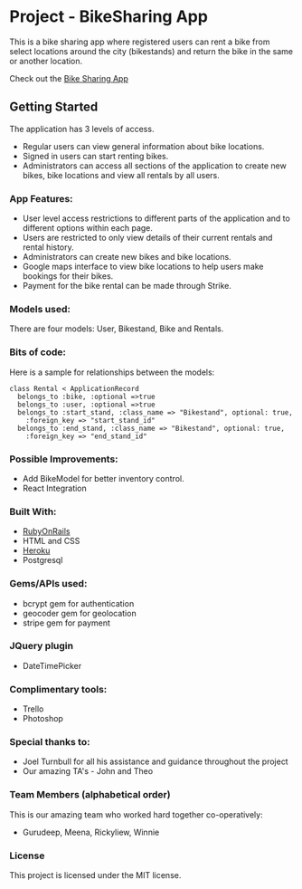 # Project - BikeSharing App
 This is a bike sharing app where registered users can rent a bike from select locations around the city (bikestands) and return the bike in the same or another location.

Check out the [Bike Sharing App](https://bsharegawdi26.herokuapp.com/)

## Getting Started

The application has 3 levels of access.
* Regular users can view general information about bike locations.
* Signed in users can start renting bikes.
* Administrators can access all sections of the application to create new bikes, bike locations and view all rentals by all users.

### App Features:

* User level access restrictions to different parts of the application and to different options within each page.
* Users are restricted to only view details of their current rentals and rental history.
* Administrators can create new bikes and bike locations.
* Google maps interface to view bike locations to help users make bookings for their bikes.
* Payment for the bike rental can be made through Strike.

### Models used:
There are four models: User, Bikestand, Bike and Rentals.

### Bits of code:
Here is a sample for relationships between the models:
```
class Rental < ApplicationRecord
  belongs_to :bike, :optional =>true
  belongs_to :user, :optional =>true
  belongs_to :start_stand, :class_name => "Bikestand", optional: true,
    :foreign_key => "start_stand_id"
  belongs_to :end_stand, :class_name => "Bikestand", optional: true,
    :foreign_key => "end_stand_id"

```

### Possible Improvements:
  * Add BikeModel for better inventory control.
  * React Integration

### Built With:
 * [RubyOnRails](http://rubyonrails.org/)
 * HTML and CSS
 * [Heroku](https://devcenter.heroku.com/)
 * Postgresql

### Gems/APIs used:

 * bcrypt gem for authentication
 * geocoder gem for geolocation
 * stripe gem for payment


### JQuery plugin

 * DateTimePicker

### Complimentary tools:
 * Trello
 * Photoshop

### Special thanks to:
 * Joel Turnbull for all his assistance and guidance throughout the project
 * Our amazing TA's - John and Theo

### Team Members (alphabetical order)
This is our amazing team who worked hard together co-operatively:

 * Gurudeep, Meena, Rickyliew, Winnie

### License
This project is licensed under the MIT license.

